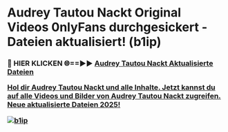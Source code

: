 # Audrey Tautou Nackt Original Videos 0nlyFans durchgesickert - Dateien aktualisiert! (b1ip)

<h3>🔴 HIER KLICKEN 🌐==►► <a href="https://tinyurl.com/h6vf6nb8" rel="nofollow">Audrey Tautou Nackt Aktualisierte Dateien

Hol dir Audrey Tautou Nackt und alle Inhalte. Jetzt kannst du auf alle Videos und Bilder von Audrey Tautou Nackt zugreifen. Neue aktualisierte Dateien 2025!

[![b1ip](https://i.imgur.com/sD4kR3V.gif)](https://tinyurl.com/h6vf6nb8)
